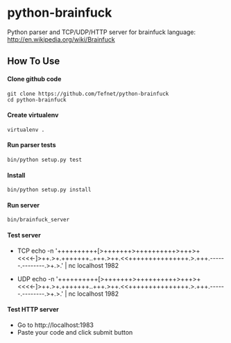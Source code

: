 # python-brainfuck

Python parser and TCP/UDP/HTTP server for brainfuck language:
http://en.wikipedia.org/wiki/Brainfuck

## How To Use

#### Clone github code

    git clone https://github.com/Tefnet/python-brainfuck
    cd python-brainfuck

#### Create virtualenv

    virtualenv .

#### Run parser tests

    bin/python setup.py test

#### Install

    bin/python setup.py install


#### Run server

    bin/brainfuck_server

#### Test server

* TCP
    echo -n '++++++++++[>+++++++>++++++++++>+++>+<<<<-]>++.>+.+++++++..+++.>++.<<+++++++++++++++.>.+++.------.--------.>+.>.' | nc  localhost 1982

* UDP
    echo -n '++++++++++[>+++++++>++++++++++>+++>+<<<<-]>++.>+.+++++++..+++.>++.<<+++++++++++++++.>.+++.------.--------.>+.>.' | nc  localhost 1982

#### Test HTTP server

* Go to http://localhost:1983
* Paste your code and click submit button


